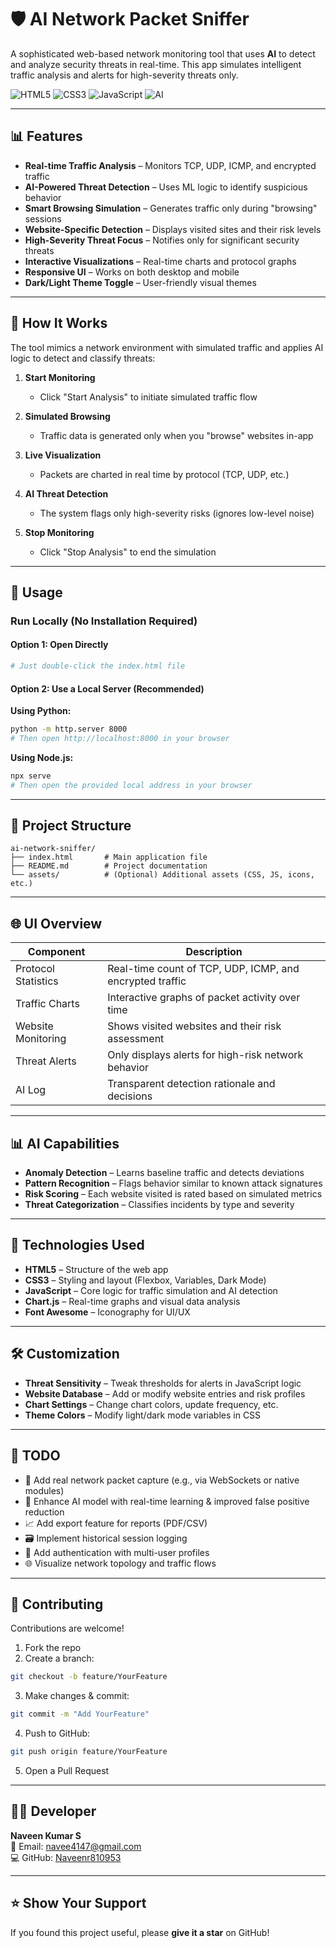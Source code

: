  # 🛡️ AI Network Packet Sniffer

A sophisticated web-based network monitoring tool that uses **AI** to detect and analyze security threats in real-time. This app simulates intelligent traffic analysis and alerts for high-severity threats only.

![HTML5](https://img.shields.io/badge/HTML5-E34F26?style=for-the-badge&logo=html5&logoColor=white)
![CSS3](https://img.shields.io/badge/CSS3-1572B6?style=for-the-badge&logo=css3&logoColor=white)
![JavaScript](https://img.shields.io/badge/JavaScript-F7DF1E?style=for-the-badge&logo=javascript&logoColor=black)
![AI](https://img.shields.io/badge/AI-Powered-00BFFF?style=for-the-badge&logo=ai&logoColor=white)

---

## 📊 Features

- **Real-time Traffic Analysis** – Monitors TCP, UDP, ICMP, and encrypted traffic  
- **AI-Powered Threat Detection** – Uses ML logic to identify suspicious behavior  
- **Smart Browsing Simulation** – Generates traffic only during "browsing" sessions  
- **Website-Specific Detection** – Displays visited sites and their risk levels  
- **High-Severity Threat Focus** – Notifies only for significant security threats  
- **Interactive Visualizations** – Real-time charts and protocol graphs  
- **Responsive UI** – Works on both desktop and mobile  
- **Dark/Light Theme Toggle** – User-friendly visual themes  

---

## 🎯 How It Works

The tool mimics a network environment with simulated traffic and applies AI logic to detect and classify threats:

1. **Start Monitoring**  
   - Click "Start Analysis" to initiate simulated traffic flow

2. **Simulated Browsing**  
   - Traffic data is generated only when you "browse" websites in-app

3. **Live Visualization**  
   - Packets are charted in real time by protocol (TCP, UDP, etc.)

4. **AI Threat Detection**  
   - The system flags only high-severity risks (ignores low-level noise)

5. **Stop Monitoring**  
   - Click "Stop Analysis" to end the simulation

---

## 🚀 Usage

### Run Locally (No Installation Required)

#### Option 1: Open Directly
```bash
# Just double-click the index.html file
```

#### Option 2: Use a Local Server (Recommended)

**Using Python:**
```bash
python -m http.server 8000
# Then open http://localhost:8000 in your browser
```

**Using Node.js:**
```bash
npx serve
# Then open the provided local address in your browser
```

---

## 📁 Project Structure

```
ai-network-sniffer/
├── index.html       # Main application file
├── README.md        # Project documentation
└── assets/          # (Optional) Additional assets (CSS, JS, icons, etc.)
```

---

## 🌐 UI Overview

| Component            | Description                                             |
|---------------------|---------------------------------------------------------|
| Protocol Statistics | Real-time count of TCP, UDP, ICMP, and encrypted traffic|
| Traffic Charts       | Interactive graphs of packet activity over time        |
| Website Monitoring   | Shows visited websites and their risk assessment       |
| Threat Alerts        | Only displays alerts for high-risk network behavior    |
| AI Log               | Transparent detection rationale and decisions          |

---

## 📊 AI Capabilities

- **Anomaly Detection** – Learns baseline traffic and detects deviations  
- **Pattern Recognition** – Flags behavior similar to known attack signatures  
- **Risk Scoring** – Each website visited is rated based on simulated metrics  
- **Threat Categorization** – Classifies incidents by type and severity  

---

## 🔧 Technologies Used

- **HTML5** – Structure of the web app  
- **CSS3** – Styling and layout (Flexbox, Variables, Dark Mode)  
- **JavaScript** – Core logic for traffic simulation and AI detection  
- **Chart.js** – Real-time graphs and visual data analysis  
- **Font Awesome** – Iconography for UI/UX

---

## 🛠️ Customization

- **Threat Sensitivity** – Tweak thresholds for alerts in JavaScript logic  
- **Website Database** – Add or modify website entries and risk profiles  
- **Chart Settings** – Change chart colors, update frequency, etc.  
- **Theme Colors** – Modify light/dark mode variables in CSS  

---

## 📝 TODO

- 🧲 Add real network packet capture (e.g., via WebSockets or native modules)  
- 🧠 Enhance AI model with real-time learning & improved false positive reduction  
- 📈 Add export feature for reports (PDF/CSV)  
- 🗃️ Implement historical session logging  
- 🔐 Add authentication with multi-user profiles  
- 🌐 Visualize network topology and traffic flows

---

 

## 🤝 Contributing

Contributions are welcome!

1. Fork the repo  
2. Create a branch:
```bash
git checkout -b feature/YourFeature
```
3. Make changes & commit:
```bash
git commit -m "Add YourFeature"
```
4. Push to GitHub:
```bash
git push origin feature/YourFeature
```
5. Open a Pull Request

---

## 👨‍💻 Developer

**Naveen Kumar S**  
📧 Email: navee4147@gmail.com  
💻 GitHub: [Naveenr810953](https://github.com/Naveenr810953)

---

## ⭐️ Show Your Support

If you found this project useful, please **give it a star** on GitHub!
